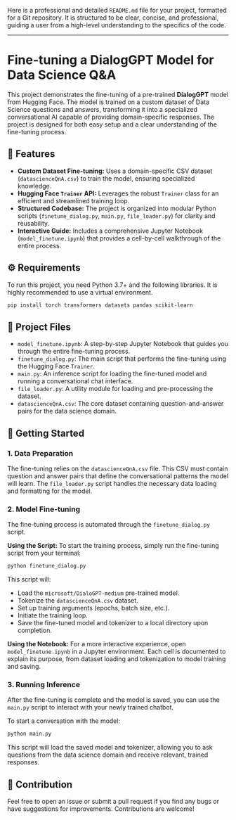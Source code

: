 Here is a professional and detailed `README.md` file for your project, formatted for a Git repository. It is structured to be clear, concise, and professional, guiding a user from a high-level understanding to the specifics of the code.

-----

# Fine-tuning a DialogGPT Model for Data Science Q\&A

This project demonstrates the fine-tuning of a pre-trained **DialogGPT** model from Hugging Face. The model is trained on a custom dataset of Data Science questions and answers, transforming it into a specialized conversational AI capable of providing domain-specific responses. The project is designed for both easy setup and a clear understanding of the fine-tuning process.

## 🌟 Features

  * **Custom Dataset Fine-tuning:** Uses a domain-specific CSV dataset (`datascienceQnA.csv`) to train the model, ensuring specialized knowledge.
  * **Hugging Face `Trainer` API:** Leverages the robust `Trainer` class for an efficient and streamlined training loop.
  * **Structured Codebase:** The project is organized into modular Python scripts (`finetune_dialog.py`, `main.py`, `file_loader.py`) for clarity and reusability.
  * **Interactive Guide:** Includes a comprehensive Jupyter Notebook (`model_finetune.ipynb`) that provides a cell-by-cell walkthrough of the entire process.

## ⚙️ Requirements

To run this project, you need Python 3.7+ and the following libraries. It is highly recommended to use a virtual environment.

```bash
pip install torch transformers datasets pandas scikit-learn
```

## 📂 Project Files

  * `model_finetune.ipynb`: A step-by-step Jupyter Notebook that guides you through the entire fine-tuning process.
  * `finetune_dialog.py`: The main script that performs the fine-tuning using the Hugging Face `Trainer`.
  * `main.py`: An inference script for loading the fine-tuned model and running a conversational chat interface.
  * `file_loader.py`: A utility module for loading and pre-processing the dataset.
  * `datascienceQnA.csv`: The core dataset containing question-and-answer pairs for the data science domain.

## 🚀 Getting Started

### 1\. Data Preparation

The fine-tuning relies on the `datascienceQnA.csv` file. This CSV must contain question and answer pairs that define the conversational patterns the model will learn. The `file_loader.py` script handles the necessary data loading and formatting for the model.

### 2\. Model Fine-tuning

The fine-tuning process is automated through the `finetune_dialog.py` script.

**Using the Script:**
To start the training process, simply run the fine-tuning script from your terminal:

```bash
python finetune_dialog.py
```

This script will:

  * Load the `microsoft/DialoGPT-medium` pre-trained model.
  * Tokenize the `datascienceQnA.csv` dataset.
  * Set up training arguments (epochs, batch size, etc.).
  * Initiate the training loop.
  * Save the fine-tuned model and tokenizer to a local directory upon completion.

**Using the Notebook:**
For a more interactive experience, open `model_finetune.ipynb` in a Jupyter environment. Each cell is documented to explain its purpose, from dataset loading and tokenization to model training and saving.

### 3\. Running Inference

After the fine-tuning is complete and the model is saved, you can use the `main.py` script to interact with your newly trained chatbot.

To start a conversation with the model:

```bash
python main.py
```

This script will load the saved model and tokenizer, allowing you to ask questions from the data science domain and receive relevant, trained responses.

## 🤝 Contribution

Feel free to open an issue or submit a pull request if you find any bugs or have suggestions for improvements. Contributions are welcome\!
